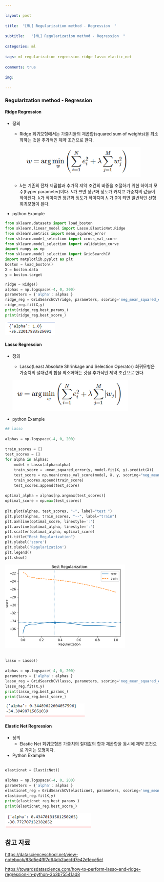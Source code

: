 ```yaml
---

layout: post

title:  "[ML] Regularization method - Regression  "

subtitle:   "[ML] Regularization method - Regression  "

categories: ml

tags: ml regularization regression ridge lasso elastic_net

comments: true

img: 

---
```






### Regularization method - Regression 

#### Ridge Regression



* 정의 

  * Ridge 회귀모형에서는 가중치들의 제곱합(squared sum of weights)을 최소화하는 것을 추가적인 제약 조건으로 한다.

    ![ridge_lasso_elasticnet_image_1](/assets/img/machine_learning/ridge_lasso_elasticnet_image_1.PNG)

  * λ는 기존의 잔차 제곱합과 추가적 제약 조건의 비중을 조절하기 위한 하이퍼 모수(hyper parameter)이다. λ가 크면 정규화 정도가 커지고 가중치의 값들이 작아진다. λ가 작아지면 정규화 정도가 작아지며 λ 가 0이 되면 일반적인 선형 회귀모형이 된다.

* python Example

```python
from sklearn.datasets import load_boston
from sklearn.linear_model import Lasso,ElasticNet,Ridge
from sklearn.metrics import mean_squared_error
from sklearn.model_selection import cross_val_score
from sklearn.model_selection import validation_curve
import numpy as np
from sklearn.model_selection import GridSearchCV
import matplotlib.pyplot as plt
boston = load_boston()
X = boston.data
y = boston.target

```



```python
ridge = Ridge()
alphas = np.logspace(-4, 0, 200)
parameters = {'alpha': alphas }
ridge_reg = GridSearchCV(ridge, parameters, scoring='neg_mean_squared_error',cv=5)
ridge_reg.fit(X,y)
print(ridge_reg.best_params_)
print(ridge_reg.best_score_)
```

![ridge_lasso_elasticnet_image_4](/assets/img/machine_learning/ridge_lasso_elasticnet_image_4.PNG)





#### Lasso Regression

* 정의

  * Lasso(Least Absolute Shrinkage and Selection Operator) 회귀모형은 가중치의 절대값의 합을 최소화하는 것을 추가적인 제약 조건으로 한다.

  ![ridge_lasso_elasticnet_image_2](/assets/img/machine_learning/ridge_lasso_elasticnet_image_2.PNG)

* python Example

```python
## lasso

alphas = np.logspace(-4, 0, 200)

train_scores = []
test_scores = []
for alpha in alphas:
    model = Lasso(alpha=alpha)
    train_score = -mean_squared_error(y, model.fit(X, y).predict(X))
    test_score = np.mean(cross_val_score(model, X, y, scoring="neg_mean_squared_error", cv=5))
    train_scores.append(train_score)
    test_scores.append(test_score)

optimal_alpha = alphas[np.argmax(test_scores)]
optimal_score = np.max(test_scores)

plt.plot(alphas, test_scores, "-", label="test ")
plt.plot(alphas, train_scores, "--", label="train")
plt.axhline(optimal_score, linestyle=':')
plt.axvline(optimal_alpha, linestyle=':')
plt.scatter(optimal_alpha, optimal_score)
plt.title("Best Regularization")
plt.ylabel('score')
plt.xlabel('Regularization')
plt.legend()
plt.show()
```

![ridge_lasso_elasticnet_image_5](/assets/img/machine_learning/ridge_lasso_elasticnet_image_5.PNG)

```python

lasso = Lasso()

alphas = np.logspace(-4, 0, 200)
parameters = {'alpha': alphas }
lasso_reg = GridSearchCV(lasso, parameters, scoring='neg_mean_squared_error',cv=5)
lasso_reg.fit(X,y)
print(lasso_reg.best_params_)
print(lasso_reg.best_score_)
```

![ridge_lasso_elasticnet_image_6](/assets/img/machine_learning/ridge_lasso_elasticnet_image_6.PNG)



#### Elastic Net Regression

* 정의
  * Elastic Net 회귀모형은 가중치의 절대값의 합과 제곱합을 동시에 제약 조건으로 가지는 모형이다.
* Python Example

```python

elasticnet = ElasticNet()

alphas = np.logspace(-4, 0, 200)
parameters = {'alpha': alphas }
elasticnet_reg = GridSearchCV(elasticnet, parameters, scoring='neg_mean_squared_error',cv=5)
elasticnet_reg.fit(X,y)
print(elasticnet_reg.best_params_)
print(elasticnet_reg.best_score_)
```

![ridge_lasso_elasticnet_image_7](/assets/img/machine_learning/ridge_lasso_elasticnet_image_7.PNG)







## 참고 자료

https://datascienceschool.net/view-notebook/83d5e4fff7d64cb2aecfd7e42e1ece5e/

https://towardsdatascience.com/how-to-perform-lasso-and-ridge-regression-in-python-3b3b75541ad8